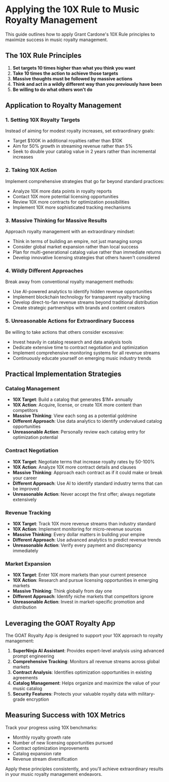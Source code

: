 # Applying the 10X Rule to Music Royalty Management

This guide outlines how to apply Grant Cardone's 10X Rule principles to maximize success in music royalty management.

## The 10X Rule Principles

1. **Set targets 10 times higher than what you think you want**
2. **Take 10 times the action to achieve those targets**
3. **Massive thoughts must be followed by massive actions**
4. **Think and act in a wildly different way than you previously have been**
5. **Be willing to do what others won't do**

## Application to Royalty Management

### 1. Setting 10X Royalty Targets

Instead of aiming for modest royalty increases, set extraordinary goals:
- Target $100K in additional royalties rather than $10K
- Aim for 50% growth in streaming revenue rather than 5%
- Seek to double your catalog value in 2 years rather than incremental increases

### 2. Taking 10X Action

Implement comprehensive strategies that go far beyond standard practices:
- Analyze 10X more data points in royalty reports
- Contact 10X more potential licensing opportunities
- Review 10X more contracts for optimization possibilities
- Implement 10X more sophisticated tracking mechanisms

### 3. Massive Thinking for Massive Results

Approach royalty management with an extraordinary mindset:
- Think in terms of building an empire, not just managing songs
- Consider global market expansion rather than local success
- Plan for multi-generational catalog value rather than immediate returns
- Develop innovative licensing strategies that others haven't considered

### 4. Wildly Different Approaches

Break away from conventional royalty management methods:
- Use AI-powered analytics to identify hidden revenue opportunities
- Implement blockchain technology for transparent royalty tracking
- Develop direct-to-fan revenue streams beyond traditional distribution
- Create strategic partnerships with brands and content creators

### 5. Unreasonable Actions for Extraordinary Success

Be willing to take actions that others consider excessive:
- Invest heavily in catalog research and data analysis tools
- Dedicate extensive time to contract negotiation and optimization
- Implement comprehensive monitoring systems for all revenue streams
- Continuously educate yourself on emerging music industry trends

## Practical Implementation Strategies

### Catalog Management
- **10X Target**: Build a catalog that generates $1M+ annually
- **10X Action**: Acquire, license, or create 10X more content than competitors
- **Massive Thinking**: View each song as a potential goldmine
- **Different Approach**: Use data analytics to identify undervalued catalog opportunities
- **Unreasonable Action**: Personally review each catalog entry for optimization potential

### Contract Negotiation
- **10X Target**: Negotiate terms that increase royalty rates by 50-100%
- **10X Action**: Analyze 10X more contract details and clauses
- **Massive Thinking**: Approach each contract as if it could make or break your career
- **Different Approach**: Use AI to identify standard industry terms that can be improved
- **Unreasonable Action**: Never accept the first offer; always negotiate extensively

### Revenue Tracking
- **10X Target**: Track 10X more revenue streams than industry standard
- **10X Action**: Implement monitoring for micro-revenue sources
- **Massive Thinking**: Every dollar matters in building your empire
- **Different Approach**: Use advanced analytics to predict revenue trends
- **Unreasonable Action**: Verify every payment and discrepancy immediately

### Market Expansion
- **10X Target**: Enter 10X more markets than your current presence
- **10X Action**: Research and pursue licensing opportunities in emerging markets
- **Massive Thinking**: Think globally from day one
- **Different Approach**: Identify niche markets that competitors ignore
- **Unreasonable Action**: Invest in market-specific promotion and distribution

## Leveraging the GOAT Royalty App

The GOAT Royalty App is designed to support your 10X approach to royalty management:

1. **SuperNinja AI Assistant**: Provides expert-level analysis using advanced prompt engineering
2. **Comprehensive Tracking**: Monitors all revenue streams across global markets
3. **Contract Analysis**: Identifies optimization opportunities in existing agreements
4. **Catalog Management**: Helps organize and maximize the value of your music catalog
5. **Security Features**: Protects your valuable royalty data with military-grade encryption

## Measuring Success with 10X Metrics

Track your progress using 10X benchmarks:
- Monthly royalty growth rate
- Number of new licensing opportunities pursued
- Contract optimization improvements
- Catalog expansion rate
- Revenue stream diversification

Apply these principles consistently, and you'll achieve extraordinary results in your music royalty management endeavors.